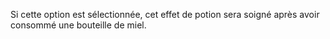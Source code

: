 Si cette option est sélectionnée, cet effet de potion sera soigné après avoir consommé une bouteille de miel.